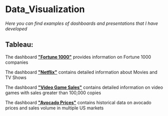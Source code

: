 # Data_Visualization

*Here you can find examples of dashboards and presentations that I have developed*

## Tableau:

The dashboard [**"Fortune 1000"**](https://public.tableau.com/app/profile/anastasiia4307/viz/Fortune1000_16674117766660/Dashboard1) provides information on Fortune 1000 companies

The dashboard [**"Netflix"**](https://public.tableau.com/app/profile/anastasiia4307/viz/NetflixMoviesandTVShows_16673378689180/Dashboard1) contains detailed information about Movies and TV Shows

The dashboard [**"Video Game Sales"**](https://public.tableau.com/app/profile/anastasiia4307/viz/SalesOverviewVideoGameSales/SalesOverview) contains detailed information on video games with sales greater than 100,000 copies

The dashboard [**"Avocado Prices"**](https://public.tableau.com/app/profile/anastasiia4307/viz/AvocadoPrices_16620533743930/Dashboard1) contains historical data on avocado prices and sales volume in multiple US markets
